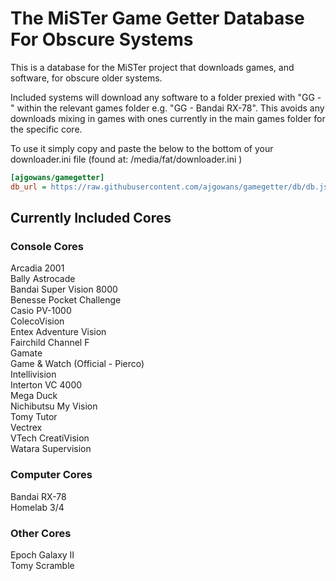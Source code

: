 # The MiSTer Game Getter Database For Obscure Systems

This is a database for the MiSTer project that downloads games, and software, for obscure older systems.

Included systems will download any software to a folder prexied with "GG - "  within the relevant games folder e.g. "GG - Bandai RX-78".  This avoids any downloads mixing in games with ones currently in the main games folder for the specific core.

To use it simply copy and paste the below to the bottom of your downloader.ini file (found at: /media/fat/downloader.ini )

```ini
[ajgowans/gamegetter]
db_url = https://raw.githubusercontent.com/ajgowans/gamegetter/db/db.json.zip
```



 ## Currently Included Cores


### Console Cores

Arcadia 2001<br>
Bally Astrocade<br>
Bandai Super Vision 8000<br>
Benesse Pocket Challenge<br>
Casio PV-1000<br>
ColecoVision<br>
Entex Adventure Vision<br>
Fairchild Channel F<br>
Gamate<br>
Game & Watch (Official - Pierco)<br>
Intellivision<br>
Interton VC 4000<br>
Mega Duck<br>
Nichibutsu My Vision<br>
Tomy Tutor<br>
Vectrex<br>
VTech CreatiVision<br>
Watara Supervision


### Computer Cores 

Bandai RX-78<br>
Homelab 3/4


### Other Cores 

Epoch Galaxy II<br>
Tomy Scramble

